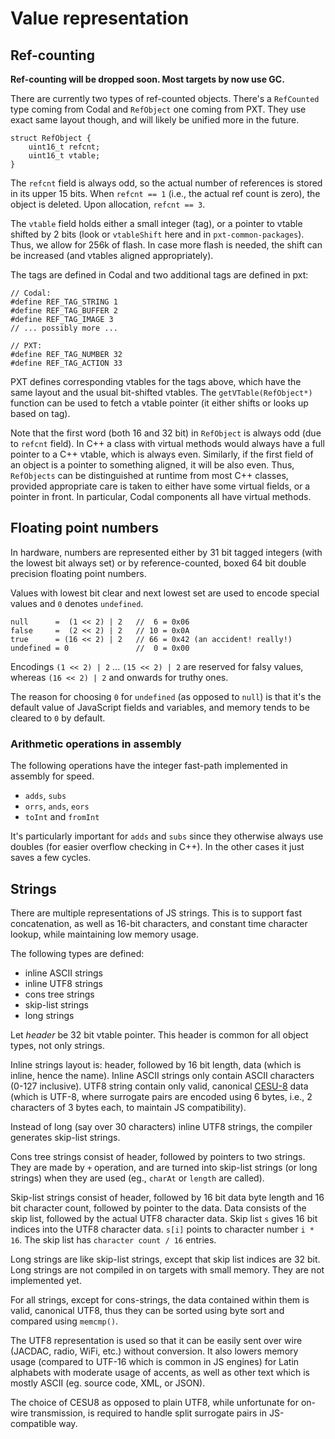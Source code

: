 # Value representation

## Ref-counting

**Ref-counting will be dropped soon. Most targets by now use GC.**

There are currently two types of ref-counted objects. There's a `RefCounted` type coming
from Codal and `RefObject` one coming from PXT. They use exact same layout though, and will
likely be unified more in the future.

```
struct RefObject {
    uint16_t refcnt;
    uint16_t vtable;
}
```

The `refcnt` field is always odd, so the actual number of references is stored in its upper
15 bits. When `refcnt == 1` (i.e., the actual ref count is zero), the object is deleted.
Upon allocation, `refcnt == 3`.

The `vtable` field holds either a small integer (tag), or a pointer to vtable shifted by 2 bits
(look or `vtableShift` here and in `pxt-common-packages`). Thus, we allow for 256k of flash.
In case more flash is needed, the shift can be increased (and vtables aligned appropriately).

The tags are defined in Codal and two additional tags are defined in pxt:
```
// Codal:
#define REF_TAG_STRING 1
#define REF_TAG_BUFFER 2
#define REF_TAG_IMAGE 3
// ... possibly more ...

// PXT:
#define REF_TAG_NUMBER 32
#define REF_TAG_ACTION 33
```

PXT defines corresponding vtables for the tags above, which have the same layout
and the usual bit-shifted vtables. The `getVTable(RefObject*)` function can be used to
fetch a vtable pointer (it either shifts or looks up based on tag).

Note that the first word (both 16 and 32 bit) in `RefObject` is always odd (due to `refcnt` field). 
In C++ a class with virtual methods would always have a full pointer to a C++ vtable, which
is always even. Similarly, if the first field of an object is a pointer to something
aligned, it will be also even. Thus, `RefObjects` can be distinguished at runtime
from most C++ classes, provided appropriate care is taken to either have some virtual fields,
or a pointer in front. In particular, Codal components all have virtual methods.


## Floating point numbers

In hardware, numbers are represented either by 31 bit tagged integers (with the lowest bit always set) 
or by reference-counted, boxed 64 bit double precision floating point numbers.

Values with lowest bit clear and next lowest set are used to encode special values
and `0` denotes `undefined`.

```
null      =  (1 << 2) | 2   //  6 = 0x06
false     =  (2 << 2) | 2   // 10 = 0x0A
true      = (16 << 2) | 2   // 66 = 0x42 (an accident! really!)
undefined = 0               //  0 = 0x00
```

Encodings `(1 << 2) | 2` ... `(15 << 2) | 2` are reserved for falsy values,
whereas `(16 << 2) | 2` and onwards for truthy ones.

The reason for choosing `0` for `undefined` (as opposed to `null`)
is that it's the default value of JavaScript fields and variables, and memory
tends to be cleared to `0` by default.

### Arithmetic operations in assembly

The following operations have the integer fast-path implemented in assembly for speed.

* `adds`, `subs`
* `orrs`, `ands`, `eors`
* `toInt` and `fromInt`

It's particularly important for `adds` and `subs` since they otherwise always
use doubles (for easier overflow checking in C++). In the other cases it just saves a few
cycles.

## Strings

There are multiple representations of JS strings. This is to support fast concatenation,
as well as 16-bit characters, and constant time character lookup, while maintaining
low memory usage.

The following types are defined:

* inline ASCII strings
* inline UTF8 strings
* cons tree strings
* skip-list strings
* long strings

Let _header_ be 32 bit vtable pointer. This header is common for all object types, not only strings.

Inline strings layout is: header, followed by 16 bit length, data (which is inline, hence the name).
Inline ASCII strings only contain ASCII characters (0-127 inclusive).
UTF8 string contain only valid, canonical [CESU-8](https://en.wikipedia.org/wiki/UTF-8#CESU-8)
data (which is UTF-8, where surrogate pairs are encoded using 6 bytes, i.e., 2 characters 
of 3 bytes each, to maintain JS compatibility).

Instead of long (say over 30 characters) inline UTF8 strings, the compiler generates 
skip-list strings.

Cons tree strings consist of header, followed by pointers to two strings.
They are made by `+` operation, and are turned into skip-list strings (or long
strings) when they are used (eg., `charAt` or `length` are called).

Skip-list strings consist of header, followed by 16 bit data byte length
and 16 bit character count, followed by pointer to the data.
Data consists of the skip list, followed by the actual UTF8 character data.
Skip list `s` gives 16 bit indices into the UTF8 character data.
`s[i]` points to character number `i * 16`.
The skip list has `character count / 16` entries.

Long strings are like skip-list strings, except that skip list indices are 32 bit.
Long strings are not compiled in on targets with small memory.
They are not implemented yet.

For all strings, except for cons-strings, the data contained within them is valid, canonical
UTF8, thus they can be sorted using byte sort and compared using `memcmp()`.

The UTF8 representation is used so that it can be easily sent over wire (JACDAC, radio,
WiFi, etc.) without conversion. It also lowers memory usage (compared to UTF-16 which
is common in JS engines) for Latin alphabets with moderate usage of accents, as well 
as other text which is mostly ASCII (eg. source code, XML, or JSON).

The choice of CESU8 as opposed to plain UTF8, while unfortunate for on-wire transmission,
is required to handle split surrogate pairs in JS-compatible way.
